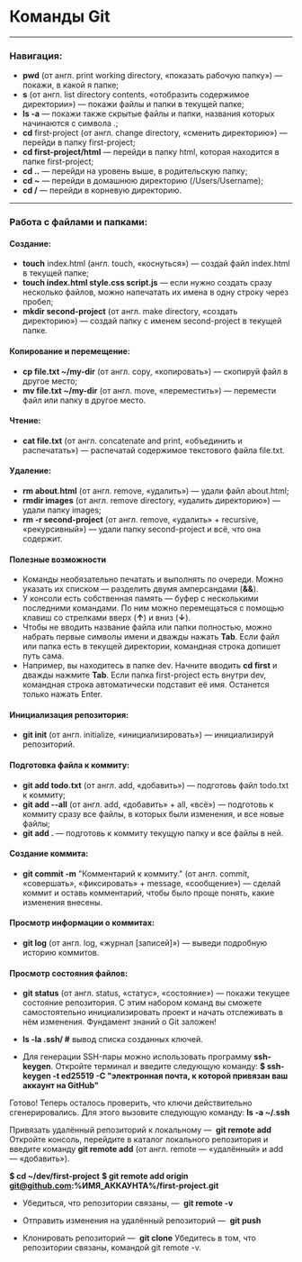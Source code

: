 # Команды Git  
---  
### Навигация:
  * **pwd** (от англ. print working directory, «показать рабочую папку») — покажи, в какой я папке;
  * **s** (от англ. list directory contents, «отобразить содержимое директории») — покажи файлы и папки в текущей папке;
  * **ls -a** — покажи также скрытые файлы и папки, названия которых начинаются с символа .;
  * **cd** first-project (от англ. change directory, «сменить директорию») — перейди в папку first-project;
  * **cd first-project/html** — перейди в папку html, которая находится в папке first-project;
  * **cd ..** — перейди на уровень выше, в родительскую папку;
  * **cd ~** — перейди в домашнюю директорию (/Users/Username);
  * **cd /** — перейди в корневую директорию.  

---  
### Работа с файлами и папками:  

#### Создание:  
  * **touch** index.html (англ. touch, «коснуться») — создай файл index.html в текущей папке;
  * **touch index.html style.css script.js** — если нужно создать сразу несколько файлов, можно напечатать их имена в одну строку через пробел;
  * **mkdir second-project** (от англ. make directory, «создать директорию») — создай папку с именем second-project в текущей папке.  

#### Копирование и перемещение:  

  * **cp file.txt ~/my-dir** (от англ. copy, «копировать») — скопируй файл в другое место;
  * **mv file.txt ~/my-dir** (от англ. move, «переместить») — перемести файл или папку в другое место.  

#### Чтение:  
* **cat file.txt** (от англ. concatenate and print, «объединить и распечатать») — распечатай содержимое текстового файла file.txt.

#### Удаление:
* **rm about.html** (от англ. remove, «удалить») — удали файл about.html;
* **rmdir images** (от англ. remove directory, «удалить директорию») — удали папку images;
* **rm -r second-project** (от англ. remove, «удалить» + recursive, «рекурсивный») — удали папку second-project и всё, что она содержит.

#### Полезные возможности
* Команды необязательно печатать и выполнять по очереди. Можно указать их списком — разделить двумя амперсандами (**&&**).
* У консоли есть собственная память — буфер с несколькими последними командами. По ним можно перемещаться с помощью клавиш со стрелками вверх (**↑**) и вниз (**↓**).
* Чтобы не вводить название файла или папки полностью, можно набрать первые символы имени и дважды нажать **Tab**. Если файл или папка есть в текущей директории, командная строка допишет путь сама.
* Например, вы находитесь в папке dev. Начните вводить **cd first** и дважды нажмите **Tab**. Если папка first-project есть внутри dev, командная строка автоматически подставит её имя. Останется только нажать Enter.

#### Инициализация репозитория:
* **git init** (от англ. initialize, «инициализировать») — инициализируй репозиторий.

#### Подготовка файла к коммиту:
* **git add todo.txt** (от англ. add, «добавить») — подготовь файл todo.txt к коммиту;
* **git add --all** (от англ. add, «добавить» + all, «всё») — подготовь к коммиту сразу все файлы, в которых были изменения, и все новые файлы;
* **git add .** — подготовь к коммиту текущую папку и все файлы в ней.

#### Создание коммита:
* **git commit -m** "Комментарий к коммиту." (от англ. commit, «совершать», «фиксировать» + message, «сообщение») — сделай коммит и оставь комментарий, чтобы было проще понять, какие изменения внесены. 

#### Просмотр информации о коммитах:
* **git log** (от англ. log, «журнал [записей]») — выведи подробную историю коммитов.

#### Просмотр состояния файлов:
* **git status** (от англ. status, «статус», «состояние») — покажи текущее состояние репозитория.
С этим набором команд вы сможете самостоятельно инициализировать проект и начать отслеживать в нём изменения. Фундамент знаний о Git заложен!

* **ls -la .ssh/ #** вывод списка созданных ключей.

* Для генерации SSH-пары можно использовать программу **ssh-keygen**. Откройте терминал и введите следующую команду:
  **$ ssh-keygen -t ed25519 -C "электронная почта, к которой привязан ваш аккаунт на GitHub"**

Готово! Теперь осталось проверить, что ключи действительно сгенерировались. Для этого вызовите следующую команду:
  **ls -a ~/.ssh**


Привязать удалённый репозиторий к локальному —  **git remote add**
Откройте консоль, перейдите в каталог локального репозитория и введите команду  **git remote add** (от англ. remote — «удалённый» и add — «добавить»).

 **$ cd ~/dev/first-project**
 **$ git remote add origin git@github.com:%ИМЯ_АККАУНТА%/first-project.git**

 * Убедиться, что репозитории связаны, —  **git remote -v**

 * Отправить изменения на удалённый репозиторий —  **git push**

* Клонировать репозиторий —  **git clone**
Убедитесь в том, что репозитории связаны, командой git remote -v.
